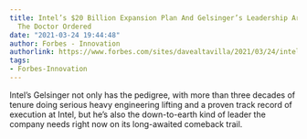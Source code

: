 ```yaml
---
title: Intel’s $20 Billion Expansion Plan And Gelsinger’s Leadership Are Just What
  The Doctor Ordered
date: "2021-03-24 19:44:48"
author: Forbes - Innovation
authorlink: https://www.forbes.com/sites/davealtavilla/2021/03/24/intels-20b-expansion-plan-and-gelsingers-leadership-is-just-what-the-doctor-ordered/
tags:
- Forbes-Innovation
---
```

Intel’s Gelsinger not only has the pedigree, with more than three decades of tenure doing serious heavy engineering lifting and a proven track record of execution at Intel, but he’s also the down-to-earth kind of leader the company needs right now on its long-awaited comeback trail.